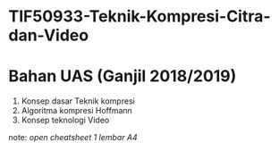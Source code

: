# TIF50933-Teknik-Kompresi-Citra-dan-Video

# Bahan UAS (Ganjil 2018/2019)

1. Konsep dasar Teknik kompresi 
2. Algoritma kompresi Hoffmann
3. Konsep teknologi Video

note: *open cheatsheet 1 lembar A4*
